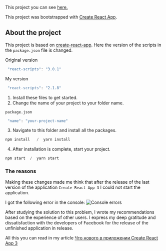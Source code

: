 This project you can see [here.](http://unique-finger.surge.sh/)

This project was bootstrapped with [Create React App](https://github.com/facebook/create-react-app).

## About the project ##
This project is based on [create-react-app](https://github.com/facebook/create-react-app "create-react-app"). Here the version of the scripts in the `package.json` file is changed.

Original version
```javascript
 "react-scripts": "3.0.1"
```
My version
```javascript
 "react-scripts": "2.1.8"
```

1. Install these files to get started.
2. Сhange the name of your project to your folder name.

`package.json`
```javascript
 "name": "your-project-name"
```
3. Navigate to this folder and install all the packages.
```javascript
npm install   /  yarn install
```
4. After installation is complete, start your project.
```javascript
npm start  /  yarn start
```
### The reasons ###
Making these changes made me think that after the release of the last version of the application `Create React App 3` I could not start the application.

I got the following error in the console:
![Console errors](https://scontent-arn2-1.xx.fbcdn.net/v/t1.0-9/59850255_1601679769969756_8402260648766996480_n.png?_nc_cat=105&_nc_ht=scontent-arn2-1.xx&oh=8cefe071db087d3f23fabb1f88c6a846&oe=5D74B8AB "errors in the console when the application starts" )

After studying the solution to this problem, I wrote my recommendations based on the experience of other users. I express my deep gratitude and dissatisfaction with the developers of Facebook for the release of the unfinished application in release.

All this you can read in my article
[Что нового в приложении Create React App 3](https://github.com/YaroslavW/react-short-notes/blob/master/texts/news_in_create_react_app3/Create-react-app-news.md#%D0%BF%D0%BE%D1%81%D0%BB%D0%B5-%D0%BF%D0%BE%D1%81%D0%BB%D0%B5%D0%B4%D0%B8%D0%BD%D1%85-%D0%BE%D0%B1%D0%BD%D0%BE%D0%B2%D0%BB%D0%B5%D0%BD%D0%B8%D0%B9-creat-react-app-%D0%BD%D0%B5-%D0%B7%D0%B0%D0%BF%D1%83%D1%81%D0%BA%D0%B0%D0%B5%D1%82%D1%81%D1%8F "Что нового в приложении Create React App 3")